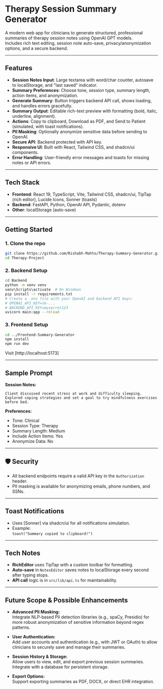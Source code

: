 # Therapy Session Summary Generator

A modern web app for clinicians to generate structured, professional summaries of therapy session notes using OpenAI GPT models.  
Includes rich text editing, session note auto-save, privacy/anonymization options, and a secure backend.

---

## Features

- **Session Notes Input**: Large textarea with word/char counter, autosave to localStorage, and "last saved" indicator.
- **Summary Preferences**: Choose tone, session type, summary length, action items, and anonymization.
- **Generate Summary**: Button triggers backend API call, shows loading, and handles errors gracefully.
- **Summary Output**: Editable rich-text preview with formatting (bold, italic, underline, alignment).
- **Actions**: Copy to clipboard, Download as PDF, and Send to Patient (simulated, with toast notifications).
- **PII Masking**: Optionally anonymize sensitive data before sending to OpenAI.
- **Secure API**: Backend protected with API key.
- **Responsive UI**: Built with React, Tailwind CSS, and shadcn/ui components.
- **Error Handling**: User-friendly error messages and toasts for missing notes or API errors.

---

## Tech Stack

- **Frontend**: React 19, TypeScript, Vite, Tailwind CSS, shadcn/ui, TipTap (rich editor), Lucide Icons, Sonner (toasts)
- **Backend**: FastAPI, Python, OpenAI API, Pydantic, dotenv
- **Other**: localStorage (auto-save)

---

## Getting Started

### 1. **Clone the repo**

```sh
git clone https://github.com/Rishabh-Mahto/Therapy-Summary-Generator.git
cd Therapy-Project
```

### 2. **Backend Setup**

```sh
cd Backend
python -m venv venv
venv\Scripts\activate  # On Windows
pip install -r requirements.txt
# Create a .env file with your OpenAI and backend API keys:
# OPENAI_API_KEY=sk-...
# BACKEND_API_KEY=mysecret123
uvicorn main:app --reload
```

### 3. **Frontend Setup**

```sh
cd ../Frontend-Summary-Generator
npm install
npm run dev
```

Visit [http://localhost:5173]

---

## Sample Prompt

**Session Notes:**

```
Client discussed recent stress at work and difficulty sleeping. Explored coping strategies and set a goal to try mindfulness exercises before bed.
```

**Preferences:**

- Tone: Clinical
- Session Type: Therapy
- Summary Length: Medium
- Include Action Items: Yes
- Anonymize Data: No

---

## 🛡️ Security

- All backend endpoints require a valid API key in the `Authorization` header.
- PII masking is available for anonymizing emails, phone numbers, and SSNs.

---

## Toast Notifications

- Uses [Sonner] via shadcn/ui for all notifications simulation.
- Example:  
  `toast("Summary copied to clipboard!")`

---

## Tech Notes

- **RichEditor** uses TipTap with a custom toolbar for formatting.
- **Auto-save** in `NotesEditor` saves notes to localStorage every second after typing stops.
- **API call** logic is in `src/lib/api.ts` for maintainability.

---

## Future Scope & Possible Enhancements

- **Advanced PII Masking:**  
  Integrate NLP-based PII detection libraries (e.g., spaCy, Presidio) for more robust anonymization of sensitive information beyond regex patterns.

- **User Authentication:**  
  Add user accounts and authentication (e.g., with JWT or OAuth) to allow clinicians to securely save and manage their summaries.

- **Session History & Storage:**  
  Allow users to view, edit, and export previous session summaries. Integrate with a database for persistent storage.

- **Export Options:**  
  Support exporting summaries as PDF, DOCX, or direct EHR integration.
